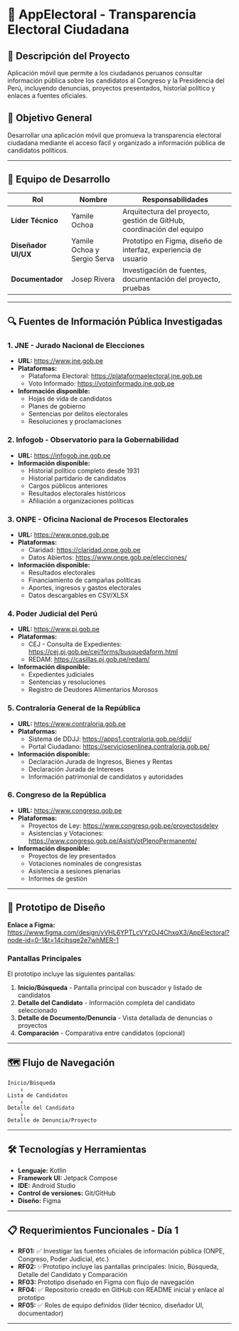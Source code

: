 # 📱 AppElectoral - Transparencia Electoral Ciudadana

## 📖 Descripción del Proyecto

Aplicación móvil que permite a los ciudadanos peruanos consultar información pública sobre los candidatos al Congreso y la Presidencia del Perú, incluyendo denuncias, proyectos presentados, historial político y enlaces a fuentes oficiales.

## 🎯 Objetivo General

Desarrollar una aplicación móvil que promueva la transparencia electoral ciudadana mediante el acceso fácil y organizado a información pública de candidatos políticos.

---

## 👥 Equipo de Desarrollo

| Rol | Nombre | Responsabilidades |
|-----|--------|-------------------|
| **Líder Técnico** | Yamile Ochoa | Arquitectura del proyecto, gestión de GitHub, coordinación del equipo |
| **Diseñador UI/UX** | Yamile Ochoa y Sergio Serva  | Prototipo en Figma, diseño de interfaz, experiencia de usuario |
| **Documentador** | Josep Rivera | Investigación de fuentes, documentación del proyecto, pruebas |

---

## 🔍 Fuentes de Información Pública Investigadas

### 1. JNE - Jurado Nacional de Elecciones
- **URL:** https://www.jne.gob.pe
- **Plataformas:**
  - Plataforma Electoral: https://plataformaelectoral.jne.gob.pe
  - Voto Informado: https://votoinformado.jne.gob.pe
- **Información disponible:**
  - Hojas de vida de candidatos
  - Planes de gobierno
  - Sentencias por delitos electorales
  - Resoluciones y proclamaciones

### 2. Infogob - Observatorio para la Gobernabilidad
- **URL:** https://infogob.jne.gob.pe
- **Información disponible:**
  - Historial político completo desde 1931
  - Historial partidario de candidatos
  - Cargos públicos anteriores
  - Resultados electorales históricos
  - Afiliación a organizaciones políticas

### 3. ONPE - Oficina Nacional de Procesos Electorales
- **URL:** https://www.onpe.gob.pe
- **Plataformas:**
  - Claridad: https://claridad.onpe.gob.pe
  - Datos Abiertos: https://www.onpe.gob.pe/elecciones/
- **Información disponible:**
  - Resultados electorales
  - Financiamiento de campañas políticas
  - Aportes, ingresos y gastos electorales
  - Datos descargables en CSV/XLSX

### 4. Poder Judicial del Perú
- **URL:** https://www.pj.gob.pe
- **Plataformas:**
  - CEJ - Consulta de Expedientes: https://cej.pj.gob.pe/cej/forms/busquedaform.html
  - REDAM: https://casillas.pj.gob.pe/redam/
- **Información disponible:**
  - Expedientes judiciales
  - Sentencias y resoluciones
  - Registro de Deudores Alimentarios Morosos

### 5. Contraloría General de la República
- **URL:** https://www.contraloria.gob.pe
- **Plataformas:**
  - Sistema de DDJJ: https://apps1.contraloria.gob.pe/ddjj/
  - Portal Ciudadano: https://serviciosenlinea.contraloria.gob.pe/
- **Información disponible:**
  - Declaración Jurada de Ingresos, Bienes y Rentas
  - Declaración Jurada de Intereses
  - Información patrimonial de candidatos y autoridades

### 6. Congreso de la República
- **URL:** https://www.congreso.gob.pe
- **Plataformas:**
  - Proyectos de Ley: https://www.congreso.gob.pe/proyectosdeley
  - Asistencias y Votaciones: https://www.congreso.gob.pe/AsistVotPlenoPermanente/
- **Información disponible:**
  - Proyectos de ley presentados
  - Votaciones nominales de congresistas
  - Asistencia a sesiones plenarias
  - Informes de gestión

---

## 🎨 Prototipo de Diseño

**Enlace a Figma:** https://www.figma.com/design/vVHL6YPTLcVYzOJ4ChxqX3/AppElectoral?node-id=0-1&t=14cjhsqe2e7whMER-1

### Pantallas Principales

El prototipo incluye las siguientes pantallas:

1. **Inicio/Búsqueda** - Pantalla principal con buscador y listado de candidatos
2. **Detalle del Candidato** - Información completa del candidato seleccionado
3. **Detalle de Documento/Denuncia** - Vista detallada de denuncias o proyectos
4. **Comparación** - Comparativa entre candidatos (opcional)

---

## 🗺️ Flujo de Navegación

```
Inicio/Búsqueda
    ↓
Lista de Candidatos
    ↓
Detalle del Candidato
    ↓
Detalle de Denuncia/Proyecto
```

---

## 🛠️ Tecnologías y Herramientas

- **Lenguaje:** Kotlin
- **Framework UI:** Jetpack Compose
- **IDE:** Android Studio
- **Control de versiones:** Git/GitHub
- **Diseño:** Figma

---

## 📋 Requerimientos Funcionales - Día 1

- **RF01:** ✅ Investigar las fuentes oficiales de información pública (ONPE, Congreso, Poder Judicial, etc.)
- **RF02:** ✅Prototipo incluye las pantallas principales: Inicio, Búsqueda, Detalle del Candidato y Comparación
- **RF03:** Prototipo diseñado en Figma con flujo de navegación
- **RF04:** ✅ Repositorio creado en GitHub con README inicial y enlace al prototipo
- **RF05:** ✅ Roles de equipo definidos (líder técnico, diseñador UI, documentador)

---
